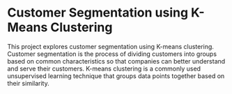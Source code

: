 # Customer Segmentation using K-Means Clustering

This project explores customer segmentation using K-means clustering. Customer segmentation is the process of dividing customers into groups based on common characteristics so that companies can better understand and serve their customers. K-means clustering is a commonly used unsupervised learning technique that groups data points together based on their similarity.

